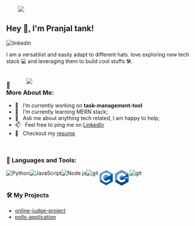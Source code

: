 &nbsp;&nbsp;&nbsp;&nbsp;&nbsp;&nbsp;&nbsp;&nbsp;<img src="https://user-images.githubusercontent.com/78424052/187131153-5a85e27f-ed79-44a6-8cf8-ad9d8f029452.png" width="200">

## Hey 👋, I'm Pranjal tank! 

<a href='https://www.linkedin.com/in/pranjal-tank/'><img align='left' alt="linkedin" src="https://img.shields.io/badge/pranjal-tank-blue?style=flat-square&logo=Linkedin&logoColor=white&link=https://www.linkedin.com/in/pranjal-tank/" height='18px'/></a>
<br/>

I am a versatilist and easily adapt to different hats. love exploring new tech stack 💻 and leveraging them to build cool stuffs 🛠️. 
<br/>
<br/>

<img src="https://media.giphy.com/media/l2JhDNcWIfICZVWlW/giphy.gif" align='right' width="450">
  
### 🧐 More About Me:

- 🔭 &nbsp; I’m currently working on **task-management-tool**
- 🌱 &nbsp; I’m currently learning MERN stack;
- 💬 &nbsp; Ask me about anything tech related, I am happy to help;
- 📫 &nbsp; Feel free to ping me on [LinkedIn](https://www.linkedin.com/in/pranjal-tank/)
- 📝 &nbsp; Checkout my [resume](https://drive.google.com/file/d/1hhxFxnpAMUTEBKMPA9mukDFyBXUze7Hc/view?usp=sharing)

<br>

### 🔨 Languages and Tools:
<a href="https://www.python.org" target="_blank"><img align="left" alt="Python" height ="42px" src="https://raw.githubusercontent.com/rahul-jha98/github_readme_icons/main/language_and_tools/square/python/python.svg"></a>
<a href="https://developer.mozilla.org/en-US/docs/Web/JavaScript" target="_blank"> <img align="left" alt="JavaScript" height ="42px"  src="https://raw.githubusercontent.com/rahul-jha98/github_readme_icons/main/language_and_tools/square/javascript/javascript.svg"> </a>
<a href="https://nodejs.org" target="_blank"><img align="left" alt="Node.js" height ="42px" src="https://raw.githubusercontent.com/rahul-jha98/github_readme_icons/main/language_and_tools/square/node/node.svg"></a>
<a href="https://git-scm.com/" target="_blank"> <img src="https://raw.githubusercontent.com/rahul-jha98/github_readme_icons/main/language_and_tools/square/git-scm/git-scm.svg" align="left" alt="git" height='42px'/> </a>
<img src="https://raw.githubusercontent.com/devicons/devicon/master/icons/c/c-original.svg" align="left" alt="git" height='42px'/>
<img src="https://raw.githubusercontent.com/devicons/devicon/master/icons/cplusplus/cplusplus-original.svg" align="left" alt="git" height='42px'/>
<img src="https://static.djangoproject.com/img/logos/django-logo-negative.svg" align="left" alt="git" height='42px'/>


<br>

</a>

<br>

### 🛠️ My Projects
- <a href="https://github.com/pranjal-tank/online_judge_project.git" target="_blank">online-judge-project</a>
- <a href="https://github.com/pranjal-tank/polls-application.git" target="_blank">polls-application</a>
